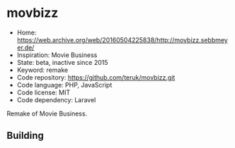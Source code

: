 # movbizz

- Home: https://web.archive.org/web/20160504225838/http://movbizz.sebbmeyer.de/
- Inspiration: Movie Business
- State: beta, inactive since 2015
- Keyword: remake
- Code repository: https://github.com/teruk/movbizz.git
- Code language: PHP, JavaScript
- Code license: MIT
- Code dependency: Laravel

Remake of Movie Business.

## Building

